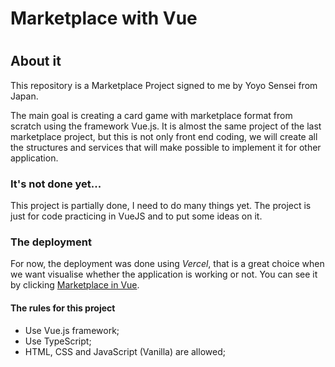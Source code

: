 # Marketplace with Vue

#

## About it

This repository is a Marketplace Project signed to me by Yoyo Sensei from Japan.

The main goal is creating a card game with marketplace format from scratch using the framework Vue.js. It is almost the same project of the last marketplace project, but this is not only front end coding, we will create all the structures and services that will make possible to implement it for other application.

### It's not done yet...

This project is partially done, I need to do many things yet. The project is just for code practicing in VueJS and to put some ideas on it.

### The deployment

For now, the deployment was done using _Vercel_, that is a great choice when we want visualise whether the application is working or not. You can see it by clicking <a href="https://marketplace-with-vue-seven.vercel.app/" target="_blank"> Marketplace in Vue</a>.

#### The rules for this project

- Use Vue.js framework;
- Use TypeScript;
- HTML, CSS and JavaScript (Vanilla) are allowed;
